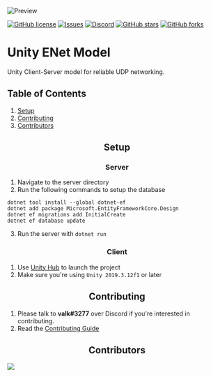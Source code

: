 ![Preview](https://i.gyazo.com/acf5808f64dbf0971198c6b01ec0433c.png)

[![GitHub license][license]](license-url)
[![Issues][issues]](issues-url)
[![Discord][discord]](discord-url)
[![GitHub stars][stars]](stars-url)
[![GitHub forks][forks]](forks-url)

<h1>Unity ENet Model</h1>
Unity Client-Server model for reliable UDP networking.

## Table of Contents
1. [Setup](#setup)
2. [Contributing](#contributing)
3. [Contributors](#contributors)

<h2 align="center">Setup</h2>
<h3 align="center">Server</h3>

1. Navigate to the server directory
2. Run the following commands to setup the database
```
dotnet tool install --global dotnet-ef
dotnet add package Microsoft.EntityFrameworkCore.Design
dotnet ef migrations add InitialCreate
dotnet ef database update
```
3. Run the server with `dotnet run`

<h3 align="center">Client</h3>

1. Use [Unity Hub](https://unity3d.com/get-unity/download) to launch the project
2. Make sure you're using `Unity 2019.3.12f1` or later

<h2 align="center">Contributing</h2>

1. Please talk to **valk#3277** over Discord if you're interested in contributing.
2. Read the [Contributing Guide](https://github.com/valkyrienyanko/Unity-ENet-Model/blob/master/.github/CONTRIBUTING.md)

<h2 align="center">Contributors</h2>

<a href="https://github.com/valkyrienyanko/Unity-ENet-Model/graphs/contributors">
  <img src="https://contributors-img.web.app/image?repo=valkyrienyanko/Unity-ENet-Model" />
</a>

[license]: https://img.shields.io/github/license/valkyrienyanko/Unity-ENet-Model?color=brightgreen
[license-url]: https://github.com/valkyrienyanko/Unity-ENet-Model/blob/master/LICENSE
[issues]: https://img.shields.io/github/issues/valkyrienyanko/Unity-ENet-Model
[issues-url]: https://github.com/valkyrienyanko/Unity-ENet-Model/issues
[discord]: https://img.shields.io/discord/453710350454620160.svg
[discord-url]: https://discordapp.com/invite/N9QVxbM
[stars]: https://img.shields.io/github/stars/valkyrienyanko/Unity-ENet-Model?color=brightgreen
[stars-url]: https://github.com/valkyrienyanko/Unity-ENet-Model/stargazers
[forks]: https://img.shields.io/github/forks/valkyrienyanko/Unity-ENet-Model?color=brightgreen
[forks-url]: https://github.com/valkyrienyanko/Unity-ENet-Model/network
